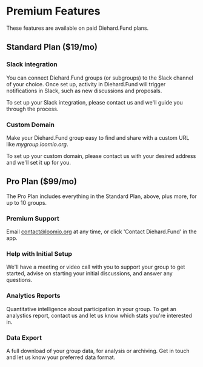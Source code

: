 # Premium Features
These features are available on paid Diehard.Fund plans. 

## Standard Plan ($19/mo)

### Slack integration

You can connect Diehard.Fund groups (or subgroups) to the Slack channel of your choice. Once set up, activity in Diehard.Fund will trigger notifications in Slack, such as new discussions and proposals.

To set up your Slack integration, please contact us and we'll guide you through the process.

### Custom Domain
Make your Diehard.Fund group easy to find and share with a custom URL like *mygroup.loomio.org*. 

To set up your custom domain, please contact us with your desired address and we'll set it up for you.

## Pro Plan ($99/mo)
The Pro Plan includes everything in the Standard Plan, above, plus more, for up to 10 groups.

### Premium Support
Email contact@loomio.org at any time, or click 'Contact Diehard.Fund' in the app.

### Help with Initial Setup
We'll have a meeting or video call with you to support your group to get started, advise on starting your initial discussions, and answer any questions.

### Analytics Reports
Quantitative intelligence about participation in your group. To get an analystics report, contact us and let us know which stats you're interested in.

### Data Export
A full download of your group data, for analysis or archiving. Get in touch and let us know your preferred data format.
